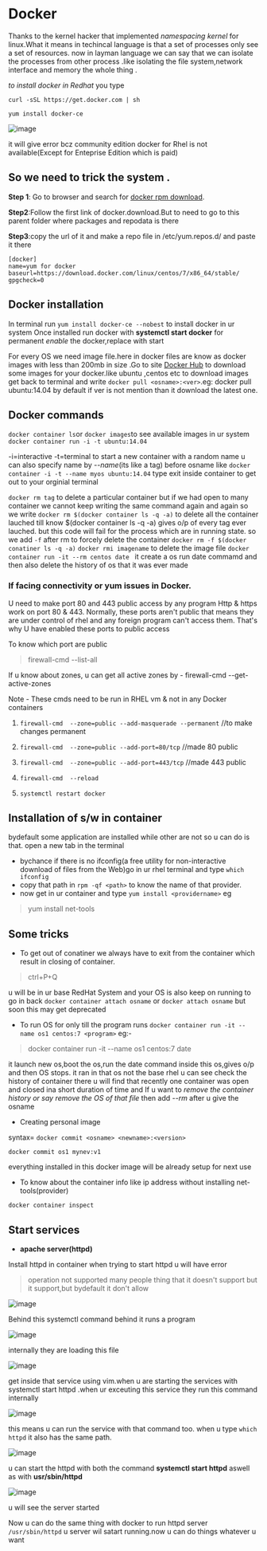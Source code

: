    # Docker
   Thanks to the kernel hacker that implemented *namespacing kernel* for linux.What it means in techincal language is that a set of processes only see a set of resources. now in layman language we can say that we can isolate the processes from other process .like isolating the file system,network interface and memory the whole thing .
   
   *to install docker in Redhat* 
   you type 
    
    curl -sSL https://get.docker.com | sh
   
   `yum install docker-ce` 
   
   ![image](https://user-images.githubusercontent.com/60976631/105753322-86f24e00-5f6e-11eb-881e-6c86b4642ca5.png)

   
   it will give error bcz community edition docker for Rhel is not available(Except for Enteprise Edition which is paid)
   ## So we need to trick the system  .
   **Step 1**: Go to browser and search for [docker rpm download](https://www.google.com/search?q=docker+rpm+download&rlz=1C1CHBD_enIN907IN907&oq=docker&aqs=chrome.0.69i59l2j35i39j0l2j69i61l2j69i60.1427j0j7&sourceid=chrome&ie=UTF-8).
   
   **Step2**:Follow the first link of docker.download.But to need to go to this parent folder where packages and repodata is there
   
   **Step3**:copy the url of it and make a repo file in /etc/yum.repos.d/ and paste it there 
   
   ```
   [docker]
   name=yum for docker
   baseurl=https://download.docker.com/linux/centos/7/x86_64/stable/
   gpgcheck=0    
   
   ```
## Docker installation
In terminal run `yum install docker-ce --nobest` to install docker in ur system
Once installed run docker with **systemctl start docker** for permanent *enable* the docker,replace with start

For every OS we need image file.here in docker files are know as docker images with less than 200mb in size 
.Go to site [Docker Hub](https://hub.docker.com/) to download some images for your docker.like ubuntu ,centos etc
to download images get back to terminal and write `docker pull <osname>:<ver>`.eg: docker pull ubuntu:14.04 by default if ver  is not mention than it download the latest one.
 
## Docker commands
`docker container ls`or `docker images`to see available images in ur system
`docker container run -i -t ubuntu:14.04` 

-i=interactive -t=terminal  to start a new container with a random name u can also specify name by _--name_(its like a tag) before       osname like `docker container -i -t --name myos ubuntu:14.04` type exit inside container to get out to your orginial terminal
 
`docker rm tag` to delete  a particular container but if we had open to many container we cannot keep writing the same command again and again so we write
`docker rm $(docker container ls -q -a)` to delete all the container lauched till know $(docker container ls -q -a) gives o/p of every tag ever lauched.
but this code will fail for the process which are in running state. so we add `-f` after rm to forcely delete the container
`docker rm -f $(docker conatiner ls -q -a)`
`docker rmi imagename` to delete the image file 
`docker container run -it --rm centos date ` it create a os run date commamd and then also delete the history of os that it was ever made

 
### If facing connectivity or yum issues in Docker.
U need to make port 80 and 443 public access by any program
Http & https work on port 80 & 443.
Normally, these ports aren't public that means they are under control of rhel and any foreign program can't access them.
That's why U have enabled these ports to public access

To know which port are public
>firewall-cmd --list-all

If u know about zones, u can get all active zones by -
firewall-cmd --get-active-zones

Note - These cmds need to be run in RHEL vm & not in any Docker containers

1) `firewall-cmd  --zone=public --add-masquerade --permanent`            //to make changes permanent

2) `firewall-cmd  --zone=public --add-port=80/tcp`                     //made 80 public


3) `firewall-cmd  --zone=public --add-port=443/tcp`                    //made 443 public

4) `firewall-cmd  --reload`

5) `systemctl restart docker`

## Installation of s/w in container
  bydefault some application are installed while other are not so u can do is that. open a new tab in the terminal
* bychance if there is no ifconfig(a free utility for non-interactive download of files from the Web)go in ur rhel terminal and type `which ifconfig`
* copy that path in `rpm -qf <path>` to know the name of that provider.
* now get in ur container and type `yum install <providername>` eg
> yum install net-tools

## Some tricks
* To get out of conatiner we always have to exit from the container which result in closing of container.
>ctrl+P+Q 

u will be in ur base RedHat System and your OS is also keep on running 
to go in back `docker container attach osname` or `docker attach osname` but soon this may get deprecated 
* To run OS for only till the program runs
`docker container run -it --name os1 centos:7 <program>`  eg:-  
>docker container run -it --name os1 centos:7 date    

it launch new os,boot the os,run the date command inside this os,gives o/p and then OS stops. it ran in that os not the base rhel
u can see check the history of container there u will find that recently one container was open and closed ina short duration of time
and If u want to *remove the container history or say remove the OS of that file* then add *--rm* after u give the osname

* Creating personal image

syntax= `docker commit <osname> <newname>:<version>`

`docker commit os1 mynev:v1`         

everything installed in this docker image will be already setup for next use

* To know about the container  info like ip address without installing net-tools(provider)

`docker container inspect`

## Start services

* **apache server(httpd)**

Install httpd in container when trying to start httpd u will have error
>operation not supported
many people thing that it doesn't support but it support,but  bydefault it don't allow

![image](https://user-images.githubusercontent.com/60976631/93016144-a9498780-f5dc-11ea-9d6d-fbfa0da38d29.png)

Behind this systemctl command behind it runs a program  

![image](https://user-images.githubusercontent.com/60976631/93016223-3391eb80-f5dd-11ea-9229-e0e468e6edbf.png)

internally they are loading this file

![image](https://user-images.githubusercontent.com/60976631/93016256-8370b280-f5dd-11ea-9382-9539c37cd420.png)

get inside that service using vim.when u are starting the services with systemctl start httpd .when ur exceuting this service they run this command internally 

![image](https://user-images.githubusercontent.com/60976631/93016300-d3e81000-f5dd-11ea-91de-a474ccaa0d4d.png)

this means u can run the service with that command too. when u type `which httpd` it also has the same path.

![image](https://user-images.githubusercontent.com/60976631/93016478-1b22d080-f5df-11ea-8496-e7a936109a3a.png)

u can start the httpd with both the command **systemctl start httpd** aswell as with **usr/sbin/httpd**

![image](https://user-images.githubusercontent.com/60976631/93016038-d3e71080-f5db-11ea-8508-eb995a867267.png)

u will see the server started

Now u can do the same thing with docker to run httpd server `/usr/sbin/httpd` u server wil  satart running.now u can do things whatever u want

